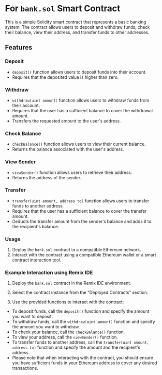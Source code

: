 # For ```bank.sol``` Smart Contract
This is a simple Solidity smart contract that represents a basic banking system. The contract allows users to deposit and withdraw funds, check their balance, view their address, and transfer funds to other addresses.

## Features
### Deposit
 * ```deposit()``` function allows users to deposit funds into their account.
 * Requires that the deposited value is higher than zero.
### Withdraw
* ```withdraw(uint amount)``` function allows users to withdraw funds from their account.
* Requires that the user has a sufficient balance to cover the withdrawal amount.
* Transfers the requested amount to the user's address.
### Check Balance
* ```checkBalance()``` function allows users to view their current balance.
* Returns the balance associated with the user's address.
### View Sender
* ```viewSender()``` function allows users to retrieve their address.
* Returns the address of the sender.
### Transfer
* ```transfer(uint amount, address to)``` function allows users to transfer funds to another address.
* Requires that the user has a sufficient balance to cover the transfer amount.
* Deducts the transfer amount from the sender's balance and adds it to the recipient's balance.
### Usage
1) Deploy the ```bank.sol``` contract to a compatible Ethereum network.
2) Interact with the contract using a compatible Ethereum wallet or a smart contract interaction tool.

### Example Interaction using Remix IDE
1) Deploy the ```bank.sol``` contract in the Remix IDE environment.

2) Select the contract instance from the "Deployed Contracts" section.

3) Use the provided functions to interact with the contract:
  * To deposit funds, call the ```deposit()``` function and specify the amount you want to deposit.
  * To withdraw funds, call the ```withdraw(uint amount)``` function and specify the amount you want to withdraw.
  * To check your balance, call the ```checkBalance()``` function.
  * To view your address, call the ```viewSender()``` function.
  * To transfer funds to another address, call the ```transfer(uint amount, address to)``` function and specify the amount and the recipient's address.
  * Please note that when interacting with the contract, you should ensure you have sufficient funds in your Ethereum address to cover any desired transactions.
